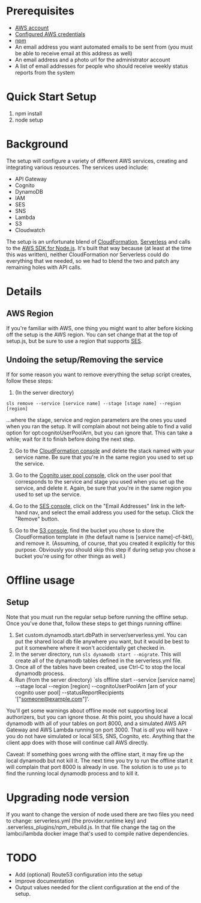 # Prerequisites
* [AWS account](http://aws.amazon.com/free)
* [Configured AWS credentials](https://docs.aws.amazon.com/cli/latest/userguide/cli-config-files.html)
* [npm](https://www.npmjs.org)
* An email address you want automated emails to be sent from (you must be able to receive email at this address as well)
* An email address and a photo url for the administrator account
* A list of email addresses for people who should receive weekly status reports from the system

# Quick Start Setup
1. npm install
2. node setup

# Background
The setup will configure a variety of different AWS services, creating and integrating various resources. The services used include:

* API Gateway
* Cognito
* DynamoDB
* IAM
* SES
* SNS
* Lambda
* S3
* Cloudwatch


The setup is an unfortunate blend of [CloudFormation](https://aws.amazon.com/cloudformation), [Serverless](https://serverless.com) and calls to the [AWS SDK for Node.js](https://aws.amazon.com/sdk-for-node-js/). It's built that way because (at least at the time this was written), neither CloudFormation nor Serverless could do everything that we needed, so we had to blend the two and patch any remaining holes with API calls.

# Details
## AWS Region
If you're familiar with AWS, one thing you might want to alter before kicking off the setup is the AWS region. You can set change that at the top of setup.js, but be sure to use a region that supports [SES](https://aws.amazon.com/ses/).

## Undoing the setup/Removing the service
If for some reason you want to remove everything the setup script creates, follow these steps:

1. (In the server directory) 

`sls remove --service [service name] --stage [stage name] --region [region]`

...where the stage, service and region parameters are the ones you used when you ran the setup. It will complain about not being able to find a valid option for opt:cognitoUserPoolArn, but you can ignore that. This can take a while; wait for it to finish before doing the next step. 

2. Go to the [CloudFormation console](https://console.aws.amazon.com/cloudformation/home) and delete the stack named with your service name. Be sure that you're in the same region you used to set up the service.

3. Go to the [Cognito user pool console](https://console.aws.amazon.com/cognito/users), click on the user pool that corresponds to the service and stage you used when you set up the service, and delete it. Again, be sure that you're in the same region you used to set up the service.

4. Go to the [SES console](https://console.aws.amazon.com/ses/home), click on the "Email Addresses" link in the left-hand nav, and select the email address you used for the setup. Click the "Remove" button.

5. Go to the [S3 console](https://s3.console.aws.amazon.com/s3/), find the bucket you chose to store the CloudFormation template in (the default name is [service name]-cf-bkt), and remove it. (Assuming, of course, that you created it explicitly for this purpose. Obviously you should skip this step if during setup you chose a bucket you're using for other things as well.)

# Offline usage
## Setup
Note that you must run the regular setup before running the offline setup. Once you've done that, follow these steps to get things running offline:
1. Set custom.dynamodb.start.dbPath in server/serverless.yml. You can put the shared local db file anywhere you want,
but it would be best to put it somewhere where it won't accidentally get checked in.
2. In the server directory, run `sls dynamodb start --migrate`. This will create all of the dynamodb tables defined in the serverless.yml file.
3. Once all of the tables have been created, use Ctrl-C to stop the local dynamodb process.
4. Run (from the server directory) `sls offline start --service [service name] --stage local --region [region] --cognitoUserPoolArn [arn of your cognito user pool] --statusReportRecipients '["someone@example.com"]'.

You'll get some warnings about offline mode not supporting local authorizers, but you can ignore those. At this point, you should have a local dynamodb with all of your tables on port 8000, and a simulated AWS API Gateway and AWS Lambda running on port 3000. That is *all* you will have - you do not have simulated or local SES, SNS, Cognito, etc. Anything that the client app does with those will continue call AWS directly.

Caveat: If something goes wrong with the offline start, it may fire up the local dynamodb but not kill it. The next time you try to run the offline start it will complain that port 8000 is already in use. The solution is to use `ps` to find the running local dynamodb process and to kill it.

# Upgrading node version
If you want to change the version of node used there are two files you need to change: serverless.yml (the provider.runtime key) and .serverless_plugins/npm_rebuild.js. In that file change the tag on the lambci/lambda docker image that's used to compile native dependencies.

# TODO
* Add (optional) Route53 configuration into the setup
* Improve documentation
* Output values needed for the client configuration at the end of the setup.


 
